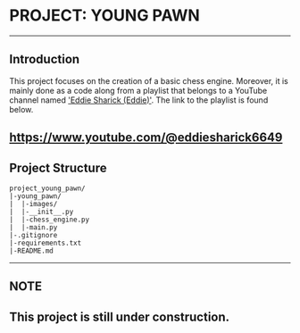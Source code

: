 # **PROJECT: YOUNG PAWN**
---

## Introduction
This project focuses on the creation of a basic chess engine. Moreover, it is mainly done as a code along from a playlist that belongs to a YouTube channel named ['Eddie Sharick (Eddie)'](https://www.youtube.com/@eddiesharick6649).
The link to the playlist is found below.

https://www.youtube.com/@eddiesharick6649
---

## Project Structure

```plaintext
project_young_pawn/
|-young_pawn/
|  |-images/
|  |-__init__.py
|  |-chess_engine.py
|  |-main.py
|-.gitignore
|-requirements.txt
|-README.md
```
---

## **NOTE**
This project is still under construction.
---
